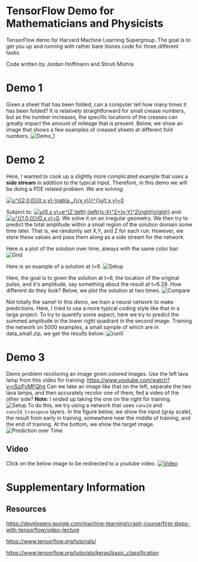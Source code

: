 # TensorFlow Demo for Mathematicians and Physicists
TensorFlow demo for Harvard Machine Learning Supergroup. The goal is to get you up and running with rather bare-bones code for three different tasks.

Code written by Jordan Hoffmann and Shruti Mishra

# Demo 1
Given a sheet that has been folded, can a computer tell how many times it has been folded? It is relatively straightforward for small crease numbers, but as the number increases, the specific locations of the creases can greatly impact the amount of mileage that is present. Below, we show an image that shows a few examples of creased sheets at different fold numbers.
![Demo_1](../master/ims/PredN.png)

# Demo 2
Here, I wanted to cook up a slightly more complicated example that uses a **side stream** in addition to the typical input. Therefore, in this
demo we will be doing a PDE related problem. We are solving:

<a href="https://www.codecogs.com/eqnedit.php?latex=u^{(2,0,0)}(t,x,y)-\nabla&space;_{\{x,y\}}^{}u(t,x,y)=0" target="_blank"><img src="https://latex.codecogs.com/gif.latex?u^{(2,0,0)}(t,x,y)-\nabla&space;_{\{x,y\}}^{}u(t,x,y)=0" title="u^{(2,0,0)}(t,x,y)-\nabla _{\{x,y\}}^{}u(t,x,y)=0" /></a>

Subject to:
<a href="https://www.codecogs.com/eqnedit.php?latex=u(0,x,y)=e^{Z&space;\left(-\left((x-X)^2&plus;(y-Y)^2\right)\right)}" target="_blank"><img src="https://latex.codecogs.com/gif.latex?u(0,x,y)=e^{Z&space;\left(-\left((x-X)^2&plus;(y-Y)^2\right)\right)}" title="u(0,x,y)=e^{Z \left(-\left((x-X)^2+(y-Y)^2\right)\right)}" /></a>
and:
<a href="https://www.codecogs.com/eqnedit.php?latex=u^{(1,0,0)}(0,x,y)=0" target="_blank"><img src="https://latex.codecogs.com/gif.latex?u^{(1,0,0)}(0,x,y)=0" title="u^{(1,0,0)}(0,x,y)=0" /></a>. We solve it on an irregular geometry. We then try to predict the total amplitude within a small region of the solution domain some time later. That is, we randomly set X,Y, and Z for each run. However, we store these values and pass them along as a side stream for the network.

Here is a plot of the solution over time, always with the same color bar:
![Grid](../master/ims/grid.png)

Here is an example of a solution at t=6.
![Setup](../master/ims/setup.png)

Here, the goal is to given the solution at t=6, the location of the original pulse, and it's amplitude, say something about the result at t=6.28. How different do they look? Below, we plot the solution at two times.
![Compare](../master/ims/diff.png)

Not totally the same! In this demo, we train a neural network to make predictions. Here, I tried to use a more typical coding style like that in a large project. 
To try to quantify some aspect, here we try to predict the summed amplitude in the lower right quadrant in the second image. Training the network on 5000 examples, a small sample of which are in data_small.zip, we get the results below:
![run0](../master/ims/res0.png)

# Demo 3
Demo problem recoloring an image given colored images. Use the left lava lamp from this video for training:
https://www.youtube.com/watch?v=rSzjFvMFQhg
Can we take an image like that on the left, separate the two lava lamps, and then accurately recolor one of them, fed a video of the other side? **Note:** I ended up taking the one on the right for training. 
![Setup](../master/ims/Lava_Lamp_Setup.png)
To do this, we try using a network that uses `conv2d` and `conv2d_transpose` layers. In the figure below, we show the input (gray scale), the result from early in training, somewhere near the middle of training, and the end of training. At the bottom, we show the target image. 
![Prediction over Time](../master/ims/PredT.png)

## Video
Click on the below image to be redirected to a youtube video.
[![Video](https://img.youtube.com/vi/9HE61S2OagU/0.jpg)](https://www.youtube.com/watch?v=9HE61S2OagU)

# Supplementary Information 
## Resources

https://developers.google.com/machine-learning/crash-course/first-steps-with-tensorflow/video-lecture

https://www.tensorflow.org/tutorials/

https://www.tensorflow.org/tutorials/keras/basic_classification
